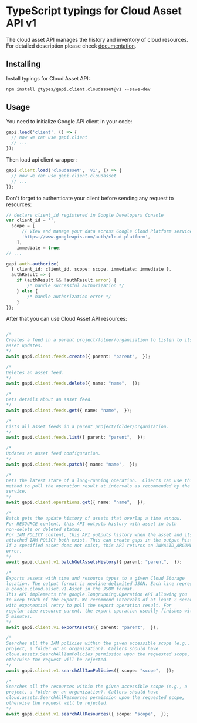 # TypeScript typings for Cloud Asset API v1

The cloud asset API manages the history and inventory of cloud resources.
For detailed description please check [documentation](https://cloud.google.com/asset-inventory/docs/quickstart).

## Installing

Install typings for Cloud Asset API:

```
npm install @types/gapi.client.cloudasset@v1 --save-dev
```

## Usage

You need to initialize Google API client in your code:

```typescript
gapi.load('client', () => {
  // now we can use gapi.client
  // ...
});
```

Then load api client wrapper:

```typescript
gapi.client.load('cloudasset', 'v1', () => {
  // now we can use gapi.client.cloudasset
  // ...
});
```

Don't forget to authenticate your client before sending any request to resources:

```typescript
// declare client_id registered in Google Developers Console
var client_id = '',
  scope = [ 
      // View and manage your data across Google Cloud Platform services
      'https://www.googleapis.com/auth/cloud-platform',
    ],
    immediate = true;
// ...

gapi.auth.authorize(
  { client_id: client_id, scope: scope, immediate: immediate },
  authResult => {
    if (authResult && !authResult.error) {
        /* handle successful authorization */
    } else {
        /* handle authorization error */
    }
});
```

After that you can use Cloud Asset API resources:

```typescript

/*
Creates a feed in a parent project/folder/organization to listen to its
asset updates.
*/
await gapi.client.feeds.create({ parent: "parent",  });

/*
Deletes an asset feed.
*/
await gapi.client.feeds.delete({ name: "name",  });

/*
Gets details about an asset feed.
*/
await gapi.client.feeds.get({ name: "name",  });

/*
Lists all asset feeds in a parent project/folder/organization.
*/
await gapi.client.feeds.list({ parent: "parent",  });

/*
Updates an asset feed configuration.
*/
await gapi.client.feeds.patch({ name: "name",  });

/*
Gets the latest state of a long-running operation.  Clients can use this
method to poll the operation result at intervals as recommended by the API
service.
*/
await gapi.client.operations.get({ name: "name",  });

/*
Batch gets the update history of assets that overlap a time window.
For RESOURCE content, this API outputs history with asset in both
non-delete or deleted status.
For IAM_POLICY content, this API outputs history when the asset and its
attached IAM POLICY both exist. This can create gaps in the output history.
If a specified asset does not exist, this API returns an INVALID_ARGUMENT
error.
*/
await gapi.client.v1.batchGetAssetsHistory({ parent: "parent",  });

/*
Exports assets with time and resource types to a given Cloud Storage
location. The output format is newline-delimited JSON. Each line represents
a google.cloud.asset.v1.Asset in the JSON format.
This API implements the google.longrunning.Operation API allowing you
to keep track of the export. We recommend intervals of at least 2 seconds
with exponential retry to poll the export operation result. For
regular-size resource parent, the export operation usually finishes within
5 minutes.
*/
await gapi.client.v1.exportAssets({ parent: "parent",  });

/*
Searches all the IAM policies within the given accessible scope (e.g., a
project, a folder or an organization). Callers should have
cloud.assets.SearchAllIamPolicies permission upon the requested scope,
otherwise the request will be rejected.
*/
await gapi.client.v1.searchAllIamPolicies({ scope: "scope",  });

/*
Searches all the resources within the given accessible scope (e.g., a
project, a folder or an organization). Callers should have
cloud.assets.SearchAllResources permission upon the requested scope,
otherwise the request will be rejected.
*/
await gapi.client.v1.searchAllResources({ scope: "scope",  });
```
